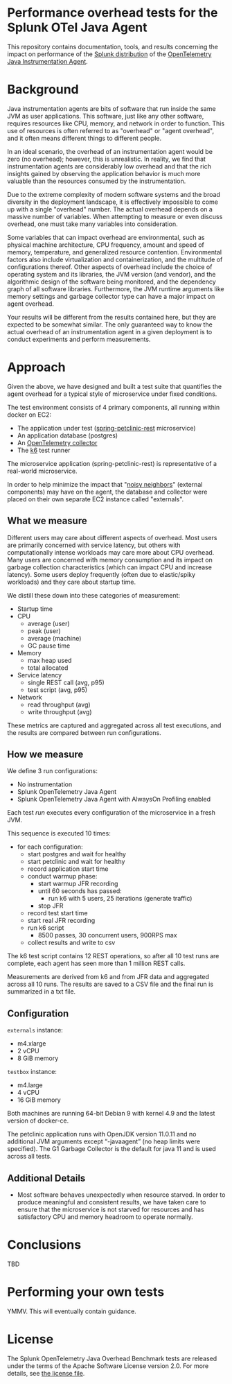 # Performance overhead tests for the Splunk OTel Java Agent

This repository contains documentation, tools, and results concerning
the impact on performance of the [Splunk distribution](https://github.com/signalfx/splunk-otel-java) of the 
[OpenTelemetry Java Instrumentation Agent](https://github.com/open-telemetry/opentelemetry-java-instrumentation).

# Background

Java instrumentation agents are bits of software that run inside the same JVM as 
user applications. This software, just like any other software, requires resources
like CPU, memory, and network in order to function. This use of resources is 
often referred to as "overhead" or "agent overhead", and it often means different things 
to different people.

In an ideal scenario, the overhead of an instrumentation agent would be zero 
(no overhead); however, this is unrealistic. In reality, we find that instrumentation 
agents are considerably low overhead and that the rich insights gained by observing 
the application behavior is much more valuable than the resources consumed by 
the instrumentation.

Due to the extreme complexity of modern software systems and the broad diversity in 
the deployment landscape, it is effectively impossible to come up with a single "overhead" number.
The actual overhead depends on a massive number of variables. When attempting to measure or
even discuss overhead, one must take many variables into consideration.

Some variables that can impact overhead are environmental, such as physical machine architecture, 
CPU frequency, amount and speed of memory, temperature, and generalized resource contention.
Environmental factors also include virtualization and containerization, and the multitude
of configurations thereof. Other aspects of overhead include the choice of operating system and 
its libraries, the JVM version (and vendor), and the algorithmic design of the software being 
monitored, and the dependency graph of all software libraries. Furthermore, the JVM runtime
arguments like memory settings and garbage collector type can have a major impact on agent
overhead.

Your results will be different from the results contained here, but they are expected to
be somewhat similar. The only guaranteed way to know the actual overhead of an instrumentation
agent in a given deployment is to conduct experiments and perform measurements.

# Approach

Given the above, we have designed and built a test suite that quantifies the agent
overhead for a typical style of microservice under fixed conditions.

The test environment consists of 4 primary components, all running within docker on EC2:
* The application under test ([spring-petclinic-rest](https://github.com/spring-petclinic/spring-petclinic-rest) microservice)
* An application database (postgres)
* An [OpenTelemetry collector](https://github.com/open-telemetry/opentelemetry-collector-contrib)
* The [k6](https://k6.io/) test runner

The microservice application (spring-petclinic-rest) is representative of a real-world microservice.

In order to help minimize the impact that "[noisy neighbors](https://en.wikipedia.org/wiki/Cloud_computing_issues#Performance_interference_and_noisy_neighbors)"
(external components) may have on the agent, the database and 
collector were placed on their own separate EC2 instance called "externals".

## What we measure

Different users may care about different aspects of overhead. Most users are primarily 
concerned with service latency, but others with computationally intense workloads 
may care more about CPU overhead. Many users are concerned with memory consumption 
and its impact on garbage collection characteristics (which can impact CPU and increase 
latency). Some users deploy frequently (often due to elastic/spiky workloads) and they 
care about startup time. 

We distill these down into these categories of measurement:

* Startup time
* CPU
  * average (user)
  * peak (user)
  * average (machine)
  * GC pause time
* Memory
  * max heap used
  * total allocated
* Service latency
  * single REST call (avg, p95)
  * test script (avg, p95)
* Network
  * read throughput (avg)
  * write throughput (avg)

These metrics are captured and aggregated across all test executions,
and the results are compared between run configurations.

## How we measure

We define 3 run configurations:
* No instrumentation
* Splunk OpenTelemetry Java Agent
* Splunk OpenTelemetry Java Agent with AlwaysOn Profiling enabled

Each test _run_ executes every configuration of the microservice in a fresh JVM.

This sequence is executed 10 times:
* for each configuration: 
  * start postgres and wait for healthy
  * start petclinic and wait for healthy
  * record application start time
  * conduct warmup phase:
    * start warmup JFR recording
    * until 60 seconds has passed:
      * run k6 with 5 users, 25 iterations (generate traffic)
    * stop JFR
  * record test start time
  * start real JFR recording
  * run k6 script
    * 8500 passes, 30 concurrent users, 900RPS max  
  * collect results and write to csv 
  
The k6 test script contains 12 REST operations, so after all 10 test
runs are complete, each agent has seen more than 1 million REST calls.

Measurements are derived from k6 and from JFR data and aggregated across all 10 runs.
The results are saved to a CSV file and the final run is summarized in a txt file.

## Configuration

`externals` instance: 
* m4.xlarge
* 2 vCPU
* 8 GiB memory

`testbox` instance: 
* m4.large
* 4 vCPU
* 16 GiB memory

Both machines are running 64-bit Debian 9 with kernel 4.9 and the latest version of
docker-ce.

The petclinic application runs with OpenJDK version 11.0.11 and no additional JVM arguments 
except “-javaagent” (no heap limits were specified). The G1 Garbage Collector is the default 
for java 11 and is used across all tests. 

## Additional Details

* Most software behaves unexpectedly when resource starved. In order to produce
  meaningful and consistent results, we have taken care to ensure that the microservice
  is not starved for resources and has satisfactory CPU and memory headroom to operate
  normally.

# Conclusions

TBD

# Performing your own tests

YMMV. This will eventually contain guidance.

# License

The Splunk OpenTelemetry Java Overhead Benchmark tests are released under the terms of the Apache Software License
version 2.0. For more details, see [the license file](./LICENSE).

